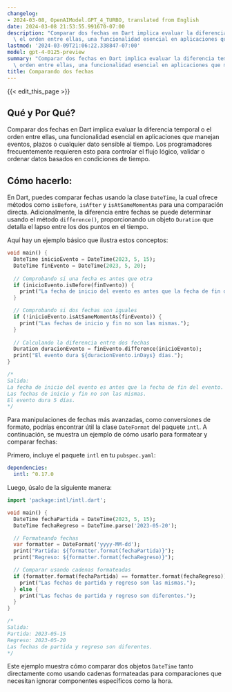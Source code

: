 ```yaml
---
changelog:
- 2024-03-08, OpenAIModel.GPT_4_TURBO, translated from English
date: 2024-03-08 21:53:55.991670-07:00
description: "Comparar dos fechas en Dart implica evaluar la diferencia temporal o\
  \ el orden entre ellas, una funcionalidad esencial en aplicaciones que manejan eventos,\u2026"
lastmod: '2024-03-09T21:06:22.338847-07:00'
model: gpt-4-0125-preview
summary: "Comparar dos fechas en Dart implica evaluar la diferencia temporal o el\
  \ orden entre ellas, una funcionalidad esencial en aplicaciones que manejan eventos,\u2026"
title: Comparando dos fechas
---
```


{{< edit_this_page >}}

## Qué y Por Qué?
Comparar dos fechas en Dart implica evaluar la diferencia temporal o el orden entre ellas, una funcionalidad esencial en aplicaciones que manejan eventos, plazos o cualquier dato sensible al tiempo. Los programadores frecuentemente requieren esto para controlar el flujo lógico, validar o ordenar datos basados en condiciones de tiempo.

## Cómo hacerlo:
En Dart, puedes comparar fechas usando la clase `DateTime`, la cual ofrece métodos como `isBefore`, `isAfter` y `isAtSameMomentAs` para una comparación directa. Adicionalmente, la diferencia entre fechas se puede determinar usando el método `difference()`, proporcionando un objeto `Duration` que detalla el lapso entre los dos puntos en el tiempo.

Aquí hay un ejemplo básico que ilustra estos conceptos:

```dart
void main() {
  DateTime inicioEvento = DateTime(2023, 5, 15);
  DateTime finEvento = DateTime(2023, 5, 20);
  
  // Comprobando si una fecha es antes que otra
  if (inicioEvento.isBefore(finEvento)) {
    print("La fecha de inicio del evento es antes que la fecha de fin del evento.");
  }

  // Comprobando si dos fechas son iguales
  if (!inicioEvento.isAtSameMomentAs(finEvento)) {
    print("Las fechas de inicio y fin no son las mismas.");
  }
  
  // Calculando la diferencia entre dos fechas
  Duration duracionEvento = finEvento.difference(inicioEvento);
  print("El evento dura ${duracionEvento.inDays} días.");
}

/*
Salida:
La fecha de inicio del evento es antes que la fecha de fin del evento.
Las fechas de inicio y fin no son las mismas.
El evento dura 5 días.
*/
```

Para manipulaciones de fechas más avanzadas, como conversiones de formato, podrías encontrar útil la clase `DateFormat` del paquete `intl`. A continuación, se muestra un ejemplo de cómo usarlo para formatear y comparar fechas:

Primero, incluye el paquete `intl` en tu `pubspec.yaml`:

```yaml
dependencies:
  intl: ^0.17.0
```

Luego, úsalo de la siguiente manera:

```dart
import 'package:intl/intl.dart';

void main() {
  DateTime fechaPartida = DateTime(2023, 5, 15);
  DateTime fechaRegreso = DateTime.parse('2023-05-20');

  // Formateando fechas
  var formatter = DateFormat('yyyy-MM-dd');
  print("Partida: ${formatter.format(fechaPartida)}");
  print("Regreso: ${formatter.format(fechaRegreso)}");

  // Comparar usando cadenas formateadas
  if (formatter.format(fechaPartida) == formatter.format(fechaRegreso)) {
    print("Las fechas de partida y regreso son las mismas.");
  } else {
    print("Las fechas de partida y regreso son diferentes.");
  }
}

/*
Salida:
Partida: 2023-05-15
Regreso: 2023-05-20
Las fechas de partida y regreso son diferentes.
*/
```

Este ejemplo muestra cómo comparar dos objetos `DateTime` tanto directamente como usando cadenas formateadas para comparaciones que necesitan ignorar componentes específicos como la hora.

